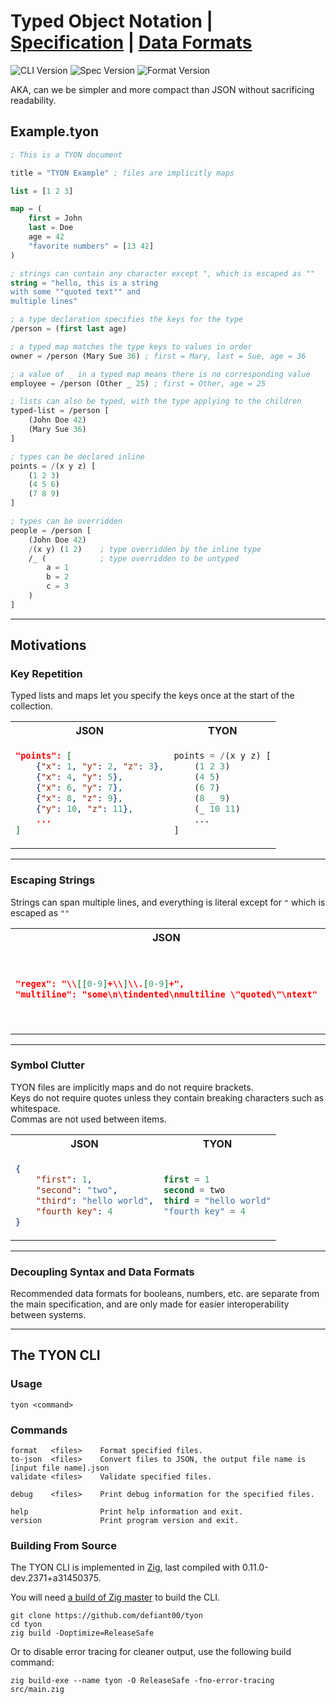 # Typed Object Notation | [Specification](SPECIFICATION.md) | [Data Formats](FORMAT.md)

![CLI Version](https://img.shields.io/badge/TYON%20CLI-0.3.0-brightgreen)
![Spec Version](https://img.shields.io/badge/Spec-1.0.0--rc.2-blue)
![Format Version](https://img.shields.io/badge/Formats-1.0.0--rc.1-blue)

AKA, can we be simpler and more compact than JSON without sacrificing readability.

## Example.tyon

```lisp
; This is a TYON document

title = "TYON Example" ; files are implicitly maps

list = [1 2 3]

map = (
    first = John
    last = Doe
    age = 42
    "favorite numbers" = [13 42]
)

; strings can contain any character except ", which is escaped as ""
string = "hello, this is a string
with some ""quoted text"" and
multiple lines"

; a type declaration specifies the keys for the type
/person = (first last age)

; a typed map matches the type keys to values in order
owner = /person (Mary Sue 36) ; first = Mary, last = Sue, age = 36

; a value of _ in a typed map means there is no corresponding value
employee = /person (Other _ 25) ; first = Other, age = 25

; lists can also be typed, with the type applying to the children
typed-list = /person [
    (John Doe 42)
    (Mary Sue 36)
]

; types can be declared inline
points = /(x y z) [
    (1 2 3)
    (4 5 6)
    (7 8 9)
]

; types can be overridden
people = /person [
    (John Doe 42)
    /(x y) (1 2)    ; type overridden by the inline type
    /_ (            ; type overridden to be untyped
        a = 1
        b = 2
        c = 3
    )
]
```

---

## Motivations

### Key Repetition

Typed lists and maps let you specify the keys once at the start of the collection.

<table>
<tr>
<th>JSON</th>
<th>TYON</th>
</tr>
<tr>
<td>

```json
"points": [
    {"x": 1, "y": 2, "z": 3},
    {"x": 4, "y": 5},
    {"x": 6, "y": 7},
    {"x": 8, "z": 9},
    {"y": 10, "z": 11},
    ...
]
```

</td>
<td>

```lisp
points = /(x y z) [
    (1 2 3)
    (4 5)
    (6 7)
    (8 _ 9)
    (_ 10 11)
    ...
]
```

</td>
</tr>
</table>

---

### Escaping Strings

Strings can span multiple lines, and everything is literal except for `"` which is escaped as `""`

<table>
<tr>
<th>JSON</th>
<th>TYON</th>
</tr>
<tr>
<td>

```json
"regex": "\\[[0-9]+\\]\\.[0-9]+",
"multiline": "some\n\tindented\nmultiline \"quoted\"\ntext"
```

</td>
<td>

```lisp
regex = "\[[0-9]+\]\.[0-9]+"
multiline =
"some
    indented
multiline ""quoted""
text"
```

</td>
</tr>
</table>

---

### Symbol Clutter

TYON files are implicitly maps and do not require brackets.  
Keys do not require quotes unless they contain breaking characters such as whitespace.  
Commas are not used between items.

<table>
<tr>
<th>JSON</th>
<th>TYON</th>
</tr>
<tr>
<td>

```json
{
    "first": 1,
    "second": "two",
    "third": "hello world",
    "fourth key": 4
}
```

</td>
<td>

```lisp
first = 1
second = two
third = "hello world"
"fourth key" = 4
```

</td>
</tr>
</table>

---

### Decoupling Syntax and Data Formats

Recommended data formats for booleans, numbers, etc. are separate from the main specification, and are only made for easier interoperability between systems.

---

## The TYON CLI

### Usage

```
tyon <command>
```

### Commands

```
format   <files>    Format specified files.
to-json  <files>    Convert files to JSON, the output file name is [input file name].json
validate <files>    Validate specified files.

debug    <files>    Print debug information for the specified files.

help                Print help information and exit.
version             Print program version and exit.
```

### Building From Source

The TYON CLI is implemented in [Zig](https://ziglang.org/), last compiled with 0.11.0-dev.2371+a31450375.

You will need [a build of Zig master](https://ziglang.org/download/) to build the CLI.

```
git clone https://github.com/defiant00/tyon
cd tyon
zig build -Doptimize=ReleaseSafe
```

Or to disable error tracing for cleaner output, use the following build command:

```
zig build-exe --name tyon -O ReleaseSafe -fno-error-tracing src/main.zig
```
